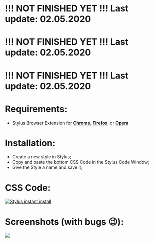 # !!! NOT FINISHED YET !!! Last update: 02.05.2020
# !!! NOT FINISHED YET !!! Last update: 02.05.2020
# !!! NOT FINISHED YET !!! Last update: 02.05.2020

# Requirements:
 - Stylus Browser Extension for [**Chrome**](https://chrome.google.com/webstore/detail/stylus/clngdbkpkpeebahjckkjfobafhncgmne), [**Firefox**](https://addons.mozilla.org/en-US/firefox/addon/styl-us/), or [**Opera**](https://addons.opera.com/en/extensions/details/stylus/).

# Installation:
 - Create a new style in Stylus;
 - Copy and paste the bottom CSS Code in the Stylus Code Window;
 - Give the Style a name and save it;

# CSS Code:
[![Stylus instant install](https://img.shields.io/badge/eiszeit%20manager-%20Dark-282828.svg?style=popout&logoColor=29FDFD&labelColor=606060&logo=Stylus)](https://raw.githubusercontent.com/MadameSolette/Stylus/master/eiszeit-manager.de/dark.css)

# Screenshots (with bugs 😉):
<image src="https://raw.githubusercontent.com/MadameSolette/Stylus/master/eiszeit-manager.de/images/01.png"><br><br>

